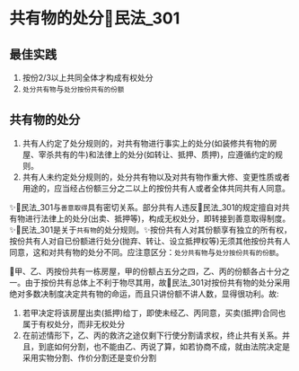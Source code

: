 
# 共有物的处分🚪民法_301

## 最佳实践

1. 按份2/3以上共同全体才构成有权处分
2. `处分共有物`与`处分按份共有的份额`

## 共有物的处分


1. 共有人约定了处分规则的，对共有物进行事实上的处分(如装修共有物的房屋、宰杀共有的牛)和法律上的处分(如转让、抵押、质押)，应遵循约定的规则。
2. 共有人未约定处分规则的，处分共有物以及对共有物作重大修、变更性质或者用途的，应当经占份额三分之二以上的按份共有人或者全体共同共有人同意。


✨🚪民法_301与`善意取得`具有密切关系。部分共有人违反🚪民法_301的规定擅自对共有物进行法律上的处分(出卖、抵押等)，构成无权处分，即转接到善意取得制度。
✨🚪民法_301是关于`共有物`的处分规则。✨按份共有人对其份额享有独立的所有权，按份共有人对自已份额进行处分(抛弃、转让、设立抵押权等)无须其他按份共有人同意，这和对共有物的处分不同。应注意区分：`处分共有物`与`处分按份共有的份额`。

🍐甲、乙、丙按份共有一栋房屋，甲的份额占五分之四，乙、丙的份额各占十分之一。由于按份共有总体上不利于物尽其用，故🚪民法_301对按份共有物的处分采用绝对多数决制度决定共有物的命运，而且只讲份额不讲人数，显得很功利。故:
1. 若甲决定将该房屋出卖(抵押)给丁，即使未经乙、丙同意，买卖(抵押)合同也属于有权处分，而非无权处分
2. 在前述情形下，乙、丙的救济之途仅剩下行使分割请求权，终止共有关系。并且，到底如何分割，也不能由乙、丙说了算，如若协商不成，就由法院决定是采用实物分割、作价分割还是变价分割
